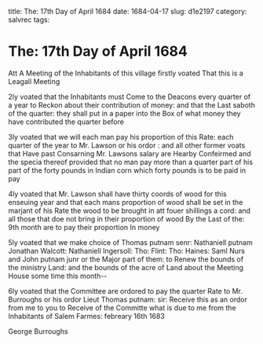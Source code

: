 title: The: 17th Day of April 1684
date: 1684-04-17
slug: d1e2197
category: salvrec
tags: 


<div markdown class="doc" id="d1e2197">


# The: 17th Day of April 1684

Att A Meeting of the Inhabitants of this village firstly voated That this is a Leagall Meeting

2ly voated that the Inhabitants must Come to the Deacons every quarter of a year to Reckon about their contribution of money: and that the Last saboth of the quarter: they shall put in a paper into the Box of what money they have contributed the quarter before

3ly voated that we will each man pay his proportion of this Rate: each quarter of the year to Mr. Lawson or his ordor : and all other former voats that Have past Consarning Mr. Lawsons salary are Hearby Confeirmed and the specia thereof provided that no man pay more than a quarter part of his part of the forty pounds in Indian corn which forty pounds is to be paid in pay

4ly voated that Mr. Lawson shall have thirty coords of wood for this enseuing year and that each mans proportion of wood shall be set in the marjant of his Rate the wood to be brought in att fouer shillings a cord: and all those that doe not bring in their proportion of wood By the Last of the: 9th month are to pay their proportion In money

5ly voated that we make choice of Thomas putnam senr: Nathaniell putnam Jonathan Walcott: Nathaniell Ingersoll: Tho: Flint: Tho: Haines: Saml Nurs and John putnam junr or the Major part of them: to Renew the bounds of the ministry Land: and the bounds of the acre of Land about the Meeting House some time this month--

6ly voated that the Committee are ordored to pay the quarter Rate to Mr. Burroughs or his ordor Lieut Thomas putnam: sir: Receive this as an ordor from me to you to Receive of the Committe what is due to me from the Inhabitants of Salem Farmes: febreary 16th 1683

George Burroughs
</div>